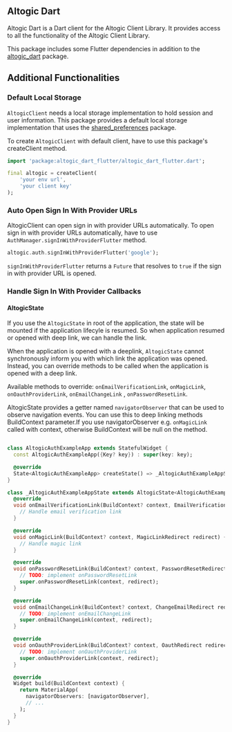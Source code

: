 ## Altogic Dart

Altogic Dart is a Dart client for the Altogic Client Library. It provides access to all the functionality of the Altogic
Client Library.

This package includes some Flutter dependencies in addition to the [altogic_dart](https://pub.dev/packages/altogic_dart)
package.

## Additional Functionalities

### Default Local Storage

`AltogicClient` needs a local storage implementation to hold session and user information. This package provides a
default
local storage implementation that uses the [shared_preferences](https://pub.dev/packages/shared_preferences) package.

To create `AltogicClient` with default client, have to use this package's createClient method.

```dart
import 'package:altogic_dart_flutter/altogic_dart_flutter.dart';

final altogic = createClient(
    'your env url',
    'your client key'
);
```

### Auto Open Sign In With Provider URLs

AltogicClient can open sign in with provider URLs automatically. To open sign in with provider URLs automatically, have
to
use ``AuthManager.signInWithProviderFlutter`` method.

```dart
altogic.auth.signInWithProviderFlutter('google');
```

``signInWithProviderFlutter`` returns a ``Future`` that resolves to ``true`` if the sign in with provider URL is opened.

### Handle Sign In With Provider Callbacks

#### AltogicState

If you use the ``AltogicState`` in root of the application, the state will be mounted if the application lifecyle is
resumed. So when application resumed or opened with deep link, we can handle the link.

When the application is opened with a deeplink, ``AltogicState`` cannot synchronously inform you with which link the
application was opened. Instead, you can override methods to be called when the application is opened with a deep link.

Available methods to override: `onEmailVerificationLink`, `onMagicLink`, `onOauthProviderLink`, `onEmailChangeLink`
, `onPasswordResetLink`.

AltogicState provides a getter named ``navigatorObserver`` that can be used to observe navigation events. You can use
this to deep linking methods BuildContext parameter.If you use navigatorObserver e.g. ``onMagicLink`` called with
context, otherwise BuildContext will be null on the method.

`````dart

class AltogicAuthExampleApp extends StatefulWidget {
  const AltogicAuthExampleApp({Key? key}) : super(key: key);

  @override
  State<AltogicAuthExampleApp> createState() => _AltogicAuthExampleAppState();
}

class _AltogicAuthExampleAppState extends AltogicState<AltogicAuthExampleApp> {
  @override
  void onEmailVerificationLink(BuildContext? context, EmailVerificationRedirect redirect) {
    // Handle email verification link
  }

  @override
  void onMagicLink(BuildContext? context, MagicLinkRedirect redirect) {
    // Handle magic link
  }

  @override
  void onPasswordResetLink(BuildContext? context, PasswordResetRedirect redirect) {
    // TODO: implement onPasswordResetLink
    super.onPasswordResetLink(context, redirect);
  }

  @override
  void onEmailChangeLink(BuildContext? context, ChangeEmailRedirect redirect) {
    // TODO: implement onEmailChangeLink
    super.onEmailChangeLink(context, redirect);
  }

  @override
  void onOauthProviderLink(BuildContext? context, OauthRedirect redirect) {
    // TODO: implement onOauthProviderLink
    super.onOauthProviderLink(context, redirect);
  }

  @override
  Widget build(BuildContext context) {
    return MaterialApp(
      navigatorObservers: [navigatorObserver],
      // ...
    );
  }
}

`````